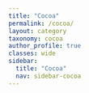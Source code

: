 ```yaml
---
title: "Cocoa"
permalink: /cocoa/
layout: category
taxonomy: cocoa
author_profile: true
classes: wide
sidebar:
  title: "Cocoa"
  nav: sidebar-cocoa
---
```

